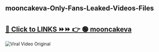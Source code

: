 
 ## mooncakeva-Only-Fans-Leaked-Videos-Files

# <h2><a href="https://mediaupload.pro?mooncakeva">🔗 Click to LINKS ⏩⏩ 👉 🟢 mooncakeva </a></h2>

<a href="https://mediaupload.pro?mooncakeva" rel="nofollow" data-target="animated-image.originalLink"><img src="https://i.ibb.co.com/xMMVF88/686577567.gif" alt="Viral Video Original" style="max-width: 100%; display: inline-block;" data-target="animated-image.originalImage"></a>